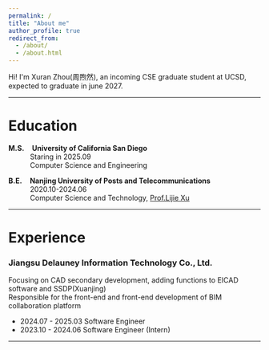```yaml
---
permalink: /
title: "About me"
author_profile: true
redirect_from: 
  - /about/
  - /about.html
---
```



Hi! I'm Xuran Zhou(周煦然), an incoming CSE graduate student at UCSD, expected to graduate in june 2027.  

-----

Education
======
**M.S.**&nbsp;&nbsp;&nbsp;&nbsp;**University of California San Diego**  
&nbsp;&nbsp;&nbsp;&nbsp;&nbsp;&nbsp;&nbsp;&nbsp;&nbsp;&nbsp;&nbsp;Staring in 2025.09  
&nbsp;&nbsp;&nbsp;&nbsp;&nbsp;&nbsp;&nbsp;&nbsp;&nbsp;&nbsp;&nbsp;Computer Science and Engineering

**B.E.**&nbsp;&nbsp;&nbsp;&nbsp;**Nanjing University of Posts and Telecommunications**  
&nbsp;&nbsp;&nbsp;&nbsp;&nbsp;&nbsp;&nbsp;&nbsp;&nbsp;&nbsp;&nbsp;2020.10-2024.06  
&nbsp;&nbsp;&nbsp;&nbsp;&nbsp;&nbsp;&nbsp;&nbsp;&nbsp;&nbsp;&nbsp;Computer Science and Technology, [Prof.Lijie Xu](https://yjs.njupt.edu.cn/dsgl/nocontrol/college/dsfcxq.htm?dsJbxxId=9B9D05C52DB22DCFE050007F01006EFE)

-----

Experience
======
### Jiangsu Delauney Information Technology Co., Ltd.  
Focusing on CAD secondary development, adding functions to EICAD software and SSDP(Xuanjing)   
Responsible for the front-end and front-end development of BIM collaboration platform


- 2024.07 - 2025.03 Software Engineer
- 2023.10 - 2024.06 Software Engineer (Intern)

-----

